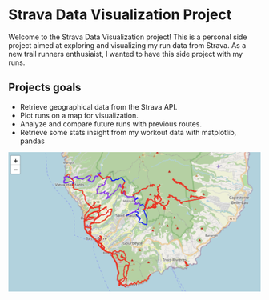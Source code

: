 # Strava Data Visualization Project

Welcome to the Strava Data Visualization project! This is a personal side project aimed at exploring and visualizing my run data from Strava. 
As a new trail runners enthusiaist, I wanted to have this side project with my runs. 

## Projects goals

- Retrieve geographical data from the Strava API.
- Plot runs on a map for visualization.
- Analyze and compare future runs with previous routes.
- Retrieve some stats insight from my workout data with matplotlib, pandas

![alt text](https://github.com/ErwanMrcx/strava_project/blob/main/samples/strava_map_guadeloupe.jpg)
